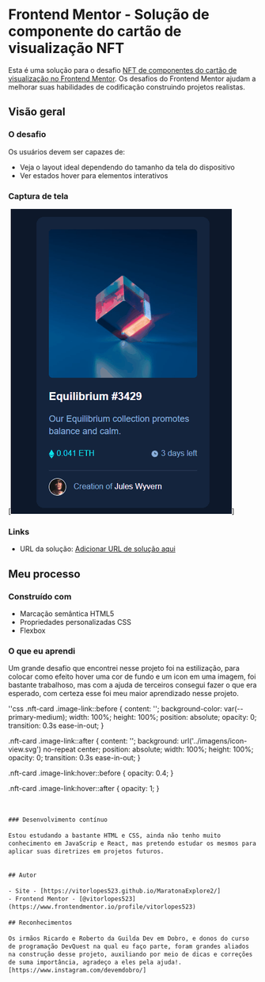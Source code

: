 # Frontend Mentor - Solução de componente do cartão de visualização NFT

Esta é uma solução para o desafio [NFT de componentes do cartão de visualização no Frontend Mentor](https://www.frontendmentor.io/challenges/nft-preview-card-component-component-SbdUL_w0U). Os desafios do Frontend Mentor ajudam a melhorar suas habilidades de codificação construindo projetos realistas. 

## Visão geral

### O desafio

Os usuários devem ser capazes de:

- Veja o layout ideal dependendo do tamanho da tela do dispositivo
- Ver estados hover para elementos interativos

### Captura de tela
[<img src="src/imagens/Animação.gif" alt="gif da tela inicial do projeto NFT de componentes do cartão de visualização">]


### Links

- URL da solução: [Adicionar URL de solução aqui](https://your-solução-url.com)

## Meu processo

### Construído com

- Marcação semântica HTML5
- Propriedades personalizadas CSS
- Flexbox

### O que eu aprendi

Um grande desafio que encontrei nesse projeto foi na estilização, para colocar como efeito hover uma cor de fundo e um icon em uma imagem, foi bastante trabalhoso, mas com a ajuda de terceiros consegui fazer o que era esperado, com certeza esse foi meu maior aprendizado nesse projeto.

''css
.nft-card .image-link::before {
  content: '';
  background-color: var(--primary-medium);
  width: 100%;
  height: 100%;
  position: absolute;
  opacity: 0;
  transition: 0.3s ease-in-out;
}

.nft-card .image-link::after {
  content: '';
  background: url('../imagens/icon-view.svg') no-repeat center;
  position: absolute;
  width: 100%;
  height: 100%;
  opacity: 0;
  transition: 0.3s ease-in-out;
}

.nft-card .image-link:hover::before {
  opacity: 0.4;
}

.nft-card .image-link:hover::after {
  opacity: 1;
}
```


### Desenvolvimento contínuo

Estou estudando a bastante HTML e CSS, ainda não tenho muito conhecimento em JavaScrip e React, mas pretendo estudar os mesmos para aplicar suas diretrizes em projetos futuros.


## Autor

- Site - [https://vitorlopes523.github.io/MaratonaExplore2/]
- Frontend Mentor - [@vitorlopes523](https://www.frontendmentor.io/profile/vitorlopes523)

## Reconhecimentos

Os irmãos Ricardo e Roberto da Guilda Dev em Dobro, e donos do curso de programação DevQuest na qual eu faço parte, foram grandes aliados na construção desse projeto, auxiliando por meio de dicas e correções de suma importância, agradeço a eles pela ajuda!.
[https://www.instagram.com/devemdobro/]